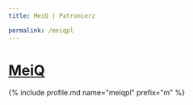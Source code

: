 ```yaml
---
title: MeiQ | Patromierz

permalink: /meiqpl
---
```


# [MeiQ](https://patronite.pl/meiqpl)

{% include profile.md name="meiqpl" prefix="m" %}
